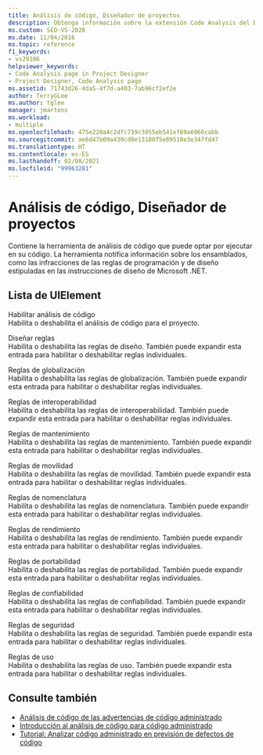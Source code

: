 ```yaml
---
title: Análisis de código, Diseñador de proyectos
description: Obtenga información sobre la extensión Code Analysis del Diseñador de proyectos, la cual contiene una herramienta de análisis de código que puede ejecutar en el código.
ms.custom: SEO-VS-2020
ms.date: 11/04/2016
ms.topic: reference
f1_keywords:
- vs29106
helpviewer_keywords:
- Code Analysis page in Project Designer
- Project Designer, Code Analysis page
ms.assetid: 71743d26-4da5-4f7d-a403-7ab96cf2ef2e
author: TerryGLee
ms.author: tglee
manager: jmartens
ms.workload:
- multiple
ms.openlocfilehash: 475e220a4c2dfc739c3055eb541ef89a6966cabb
ms.sourcegitcommit: ae6d47b09a439cd0e13180f5e89510e3e347fd47
ms.translationtype: HT
ms.contentlocale: es-ES
ms.lasthandoff: 02/08/2021
ms.locfileid: "99963281"
---
```

# <a name="code-analysis-project-designer"></a>Análisis de código, Diseñador de proyectos

Contiene la herramienta de análisis de código que puede optar por ejecutar en su código. La herramienta notifica información sobre los ensamblados, como las infracciones de las reglas de programación y de diseño estipuladas en las instrucciones de diseño de Microsoft .NET.

## <a name="uielement-list"></a>Lista de UIElement

Habilitar análisis de código\
Habilita o deshabilita el análisis de código para el proyecto.

Diseñar reglas\
Habilita o deshabilita las reglas de diseño. También puede expandir esta entrada para habilitar o deshabilitar reglas individuales.

Reglas de globalización\
Habilita o deshabilita las reglas de globalización. También puede expandir esta entrada para habilitar o deshabilitar reglas individuales.

Reglas de interoperabilidad\
Habilita o deshabilita las reglas de interoperabilidad. También puede expandir esta entrada para habilitar o deshabilitar reglas individuales.

Reglas de mantenimiento\
Habilita o deshabilita las reglas de mantenimiento. También puede expandir esta entrada para habilitar o deshabilitar reglas individuales.

Reglas de movilidad\
Habilita o deshabilita las reglas de movilidad. También puede expandir esta entrada para habilitar o deshabilitar reglas individuales.

Reglas de nomenclatura\
Habilita o deshabilita las reglas de nomenclatura. También puede expandir esta entrada para habilitar o deshabilitar reglas individuales.

Reglas de rendimiento\
Habilita o deshabilita las reglas de rendimiento. También puede expandir esta entrada para habilitar o deshabilitar reglas individuales.

Reglas de portabilidad\
Habilita o deshabilita las reglas de portabilidad. También puede expandir esta entrada para habilitar o deshabilitar reglas individuales.

Reglas de confiabilidad\
Habilita o deshabilita las reglas de confiabilidad. También puede expandir esta entrada para habilitar o deshabilitar reglas individuales.

Reglas de seguridad\
Habilita o deshabilita las reglas de seguridad. También puede expandir esta entrada para habilitar o deshabilitar reglas individuales.

Reglas de uso\
Habilita o deshabilita las reglas de uso. También puede expandir esta entrada para habilitar o deshabilitar reglas individuales.

## <a name="see-also"></a>Consulte también

- [Análisis de código de las advertencias de código administrado](/dotnet/fundamentals/code-analysis/quality-rules/index)
- [Introducción al análisis de código para código administrado](../../code-quality/code-analysis-for-managed-code-overview.md)
- [Tutorial: Analizar código administrado en previsión de defectos de código](../../code-quality/walkthrough-analyzing-managed-code-for-code-defects.md)
